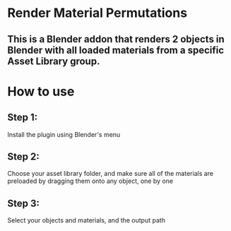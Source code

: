 # Render Material Permutations

This is a Blender addon that renders 2 objects in Blender with all loaded materials from a specific Asset Library group.
--
# How to use
## Step 1: 
Install the plugin using Blender's menu
## Step 2:
Choose your asset library folder, and make sure all of the materials are preloaded by dragging them onto any object, one by one
## Step 3:
Select your objects and materials, and the output path
